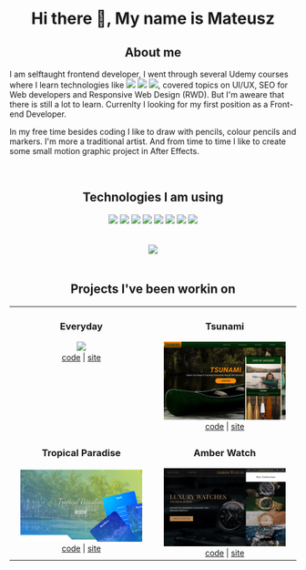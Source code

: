 <h1 align="center">Hi there 👋, My name is Mateusz</h1>

<h2 align="center">About me</h2>
<p>I am selftaught frontend developer, I went through several Udemy courses where I learn technologies like <img src="https://img.shields.io/badge/HTML5-E34F26?logo=html5&logoColor=white" />
<img src="https://img.shields.io/badge/-css3-1572B6?&logo=css3&logoColor=white" />
<img src="https://img.shields.io/badge/-javascript-F7DF1E?&logo=javascript&logoColor=black" />, covered topics on UI/UX, SEO for Web developers and Responsive Web Design (RWD). But I'm aweare that there is still a lot to learn. Currenlty I looking for my first position as a Front-end Developer. <br>
  
In my free time besides coding I like to draw with pencils, colour pencils and markers. I'm more a traditional artist. And from time to time I like to create some small motion graphic project in After Effects.  
  
<br>  

<div align="center">  
<h2 align="center">Technologies I am using</h2>  

<img src="https://img.shields.io/badge/HTML5-E34F26?style=for-the-badge&logo=html5&logoColor=white" />
<img src="https://img.shields.io/badge/-css3-1572B6?&style=for-the-badge&logo=css3&logoColor=white" />
<img src="https://img.shields.io/badge/-javascript-F7DF1E?&style=for-the-badge&logo=javascript&logoColor=black" />
  
<img src="https://img.shields.io/badge/Sass-CC6699?style=for-the-badge&logo=sass&logoColor=white" />  
<img src="https://img.shields.io/badge/Bootstrap-5a23c8?style=for-the-badge&logo=sass&logoColor=white" />
  
<img src="https://img.shields.io/badge/-VSCode-007ACC?&style=for-the-badge&logo=visual-studio-code&logoColor=white" />
<img src="https://img.shields.io/badge/-Git-F05032?&style=for-the-badge&logo=git&logoColor=white" /> 
<img src="https://img.shields.io/badge/github-%23121011.svg?style=for-the-badge&logo=github&logoColor=white" />

</div>

<br>
<br>
<div align="center">
  <img src="https://github-readme-stats.vercel.app/api/top-langs/?username=MateuszSojkaCode&layout=compact&theme=radical" width="50%"/>
 </div>
 
 <br>
 
 <h2 align="center">Projects I've been workin on</h2>
 <table><tr><td valign="top" width="40%">  
  
  <h3 align="center">Everyday</h3>
  <div align="center">
    <img src="https://github.com/MateuszSojkaCode/Everyday/blob/master/src/img/ED_thumbnail.jpg" width="90%" aligh="center">
    <br>
    <a href="https://github.com/MateuszSojkaCode/Everyday">code</a>
    <span> | </span>
    <a href="https://mateuszsojkacode.github.io/Everyday/">site</a>
  </div>  
  
 </td>
 <td valign="top" width="40%">  
    
  <h3 align="center">Tsunami</h3>
  <div align="center">
    <img src="https://github.com/MateuszSojkaCode/TsunamiProject/blob/master/files/TS_thumbnail.jpg" width="90%" aligh="center">
    <br>
    <a href="https://github.com/MateuszSojkaCode/TsunamiProject">code</a>
    <span> | </span>
    <a href="https://mateuszsojkacode.github.io/TsunamiProject/">site</a>
  </div>   
  </td>   
   
 </tr>
  
 <tr><td valign="top" width="40%"> 
   
  <h3 align="center">Tropical Paradise</h3>
  <div align="center">
    <img src="https://github.com/MateuszSojkaCode/Tropical-Paradise/blob/master/src/img/TR_thumbnail.jpg" width="90%" aligh="center">
    <br>
    <a href="https://github.com/MateuszSojkaCode/Tropical-Paradise">code</a>
    <span> | </span>
    <a href="https://mateuszsojkacode.github.io/Tropical-Paradise/">site</a>
  </div>  
   
 </td>
 <td valign="top" width="40%">    
   <h3 align="center">Amber Watch</h3>
   <div align="center">
    <img src="https://github.com/MateuszSojkaCode/AmberWatch/blob/master/src/img/AM_thumbnail.jpg" width="90%" aligh="center">
     <br>
    <a href="https://github.com/MateuszSojkaCode/AmberWatch">code</a>
    <span> | </span>
    <a href="https://mateuszsojkacode.github.io/AmberWatch/">site</a>
   </div>  
   </td> 
  
 </tr>
 
 </table> 
 

<!--
**MateuszSojkaCode/MateuszSojkaCode** is a ✨ _special_ ✨ repository because its `README.md` (this file) appears on your GitHub profile.

Here are some ideas to get you started:

- 🔭 I’m currently working on ...
- 🌱 I’m currently learning ...
- 👯 I’m looking to collaborate on ...
- 🤔 I’m looking for help with ...
- 💬 Ask me about ...
- 📫 How to reach me: ...
- 😄 Pronouns: ...
- ⚡ Fun fact: ...
-->
